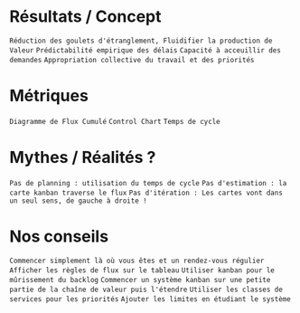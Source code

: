 # Résultats / Concept
`Réduction des goulets d'étranglement, Fluidifier la production de Valeur`
`Prédictabilité empirique des délais`
`Capacité à acceuillir des demandes`
`Appropriation collective du travail et des priorités`

# Métriques
`Diagramme de Flux Cumulé`
`Control Chart`
`Temps de cycle`

# Mythes / Réalités ?
`Pas de planning : utilisation du temps de cycle`
`Pas d'estimation : la carte kanban traverse le flux`
`Pas d'itération : Les cartes vont dans un seul sens, de gauche à droite !`

# Nos conseils
`Commencer simplement là où vous êtes et un rendez-vous régulier`
`Afficher les règles de flux sur le tableau`
`Utiliser kanban pour le mûrissement du backlog`
`Commencer un système kanban sur une petite partie de la chaîne de valeur puis l'étendre`
`Utiliser les classes de services pour les priorités`
`Ajouter les limites en étudiant le système`
